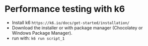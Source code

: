# Performance testing with k6

* Install k6 ```https://k6.io/docs/get-started/installation/```
* Download the installer or with package manager (Chocolatey or Windows Package Manager).
* run with:  ```k6 run script_1```

